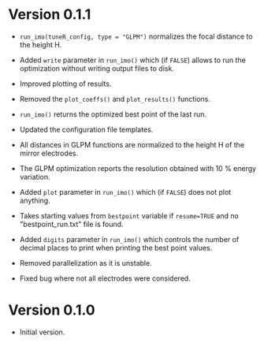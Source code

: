 # Version 0.1.1

* `run_imo(tuneR_config, type = "GLPM")` normalizes the focal distance to the 
  height H.
  
* Added `write` parameter in `run_imo()` which (if `FALSE`) allows to 
  run the optimization without writing output files to disk.
  
* Improved plotting of results.

* Removed the `plot_coeffs()` and `plot_results()` functions.

* `run_imo()` returns the optimized best point of the last run.

* Updated the configuration file templates.

* All distances in GLPM functions are normalized to the height H of the mirror
  electrodes.

* The GLPM optimization reports the resolution obtained with 10 % energy 
  variation.

* Added `plot` parameter in `run_imo()` which (if `FALSE`) does not plot 
  anything.
  
* Takes starting values from `bestpoint` variable if `resume=TRUE` and no 
  "bestpoint_run.txt" file is found.
  
* Added `digits` parameter in `run_imo()` which controls the number
  of decimal places to print when printing the best point values.
  
* Removed parallelization as it is unstable.

* Fixed bug where not all electrodes were considered.

# Version 0.1.0

* Initial version.
